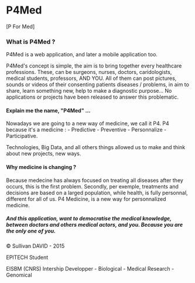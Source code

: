# P4Med
[P For Med]

### What is P4Med ?

P4Med is a web application, and later a mobile application too.

P4Med's concept is simple, the aim is to bring together every healthcare professions. These, can be surgeons, nurses, doctors, caridologists, medical students, professors, AND YOU.
All of them can post pictures, sounds or videos of their consenting patients diseases / problems, in aim to share, learn something new, help to make a diagnostic purpose...
No applications or projects have been released to answer this problematic.

#### Explain me the name, "P4Med" ...

Nowadays we are going to a new way of medicine, we call it P4.
P4 because it's a medicine : - Predictive - Preventive - Personnalize - Participative.

Technologies, Big Data, and all others things allowed us to make and think about new projects, new ways.

#### Why medicine is changing ?

Because medecine has always focused on treating all diseases after they occurs, this is the first problem.
Secondly, per exemple, treatments and decisions are based on a larged population, while health, is fully personnal, different for all of us.
P4 Medicine, is a new way for personnalized medicine.

##### And this application, want to democratise the medical knowledge, between doctors and others medical actors, and you. Because you are the only one of you.


© Sullivan DAVID - 2015

  EPITECH Student
  
  EISBM (CNRS) Intership Developper - Biological - Medical Research - Genomical 
